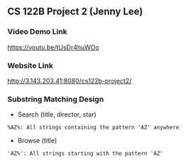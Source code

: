 ## CS 122B Project 2 (Jenny Lee)

### Video Demo Link
https://youtu.be/tUsDr4huWOo

### Website Link
http://3.143.203.41:8080/cs122b-project2/

### Substring Matching Design
- Search (title, director, star)
```
%AZ%: All strings containing the pattern 'AZ' anywhere
```
- Browse (title)
```
'AZ%': All strings starting with the pattern 'AZ'
```

